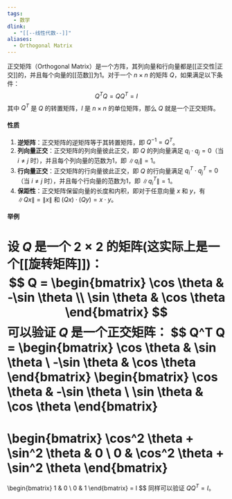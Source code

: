 ```yaml
---
tags:
  - 数学
dlink:
  - "[[--线性代数--]]"
aliases:
  - Orthogonal Matrix
---
```

正交矩阵（Orthogonal Matrix）是一个方阵，其列向量和行向量都是[[正交性|正交]]的，并且每个向量的[[范数]]为1。对于一个 $n \times n$ 的矩阵 $Q$，如果满足以下条件：
$$
Q^T Q = Q Q^T = I
$$
其中 $Q^T$ 是 $Q$ 的转置矩阵，$I$ 是 $n \times n$ 的单位矩阵，那么 $Q$ 就是一个正交矩阵。
#### 性质
1. **逆矩阵**：正交矩阵的逆矩阵等于其转置矩阵，即 $Q^{-1} = Q^T$。
2. **列向量正交**：正交矩阵的列向量彼此正交，即 $Q$ 的列向量满足 $q_i \cdot q_j = 0$（当 $i \neq j$ 时），并且每个列向量的范数为1，即 $\|q_i\| = 1$。
3. **行向量正交**：正交矩阵的行向量彼此正交，即 $Q$ 的行向量满足 $q_i^T \cdot q_j^T = 0$（当 $i \neq j$ 时），并且每个行向量的范数为1，即 $\|q_i^T\| = 1$。
4. **保距性**：正交矩阵保留向量的长度和内积，即对于任意向量 $x$ 和 $y$，有 $\|Qx\| = \|x\|$ 和 $(Qx) \cdot (Qy) = x \cdot y$。
#### 举例
设 $Q$ 是一个 $2 \times 2$ 的矩阵(这实际上是一个[[旋转矩阵]])：
$$
Q = \begin{bmatrix}
\cos \theta & -\sin \theta \\
\sin \theta & \cos \theta
\end{bmatrix}
$$
可以验证 $Q$ 是一个正交矩阵：
$$
Q^T Q = \begin{bmatrix}
\cos \theta & \sin \theta \\
-\sin \theta & \cos \theta
\end{bmatrix}
\begin{bmatrix}
\cos \theta & -\sin \theta \\
\sin \theta & \cos \theta
\end{bmatrix}
=
\begin{bmatrix}
\cos^2 \theta + \sin^2 \theta & 0 \\
0 & \cos^2 \theta + \sin^2 \theta
\end{bmatrix}
=
\begin{bmatrix}
1 & 0 \\
0 & 1
\end{bmatrix}
= I
$$
同样可以验证 $Q Q^T = I$。
